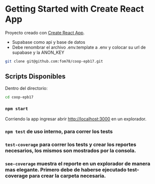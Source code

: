 # Getting Started with Create React App

Proyecto creado con [Create React App](https://github.com/facebook/create-react-app).

- Supabase como api y base de datos
- Debe renombrar el archivo .env.template a .env y colocar su url de supabase y la ANON_KEY

```bash
git clone git@github.com:fom78/coop-epb17.git
```
## Scripts Disponibles

Dentro del directorio:
```bash
cd coop-epb17
```
### `npm start`

Corriendo la app ingresar abrir [http://localhost:3000](http://localhost:3000) en un explorador.



### `npm test` de uso interno, para correr los tests
### `test-coverage` para correr los tests y crear los reportes necesarios, los mismos son mostrados por la consola.
### `see-coverage` muestra el reporte en un explorador de manera mas elegante. Primero debe de haberse ejecutado test-coverage para crear la carpeta necesaria.


